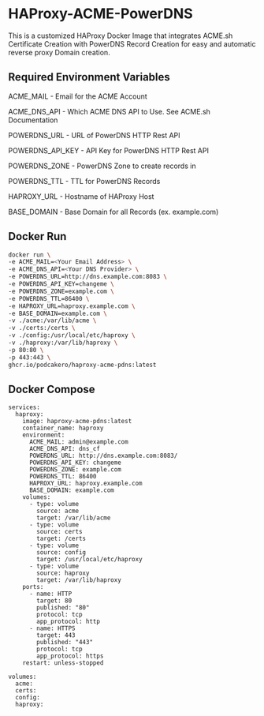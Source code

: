# HAProxy-ACME-PowerDNS
This is a customized HAProxy Docker Image that integrates ACME.sh Certificate Creation with PowerDNS Record Creation for easy and automatic reverse proxy Domain creation.

## Required Environment Variables
ACME_MAIL - Email for the ACME Account

ACME_DNS_API - Which ACME DNS API to Use. See ACME.sh Documentation

POWERDNS_URL - URL of PowerDNS HTTP Rest API

POWERDNS_API_KEY - API Key for PowerDNS HTTP Rest API

POWERDNS_ZONE - PowerDNS Zone to create records in

POWERDNS_TTL - TTL for PowerDNS Records

HAPROXY_URL - Hostname of HAProxy Host

BASE_DOMAIN - Base Domain for all Records (ex. example.com)

## Docker Run
```bash
docker run \
-e ACME_MAIL=<Your Email Address> \
-e ACME_DNS_API=<Your DNS Provider> \
-e POWERDNS_URL=http://dns.example.com:8083 \
-e POWERDNS_API_KEY=changeme \
-e POWERDNS_ZONE=example.com \
-e POWERDNS_TTL=86400 \
-e HAPROXY_URL=haproxy.example.com \
-e BASE_DOMAIN=example.com \
-v ./acme:/var/lib/acme \
-v ./certs:/certs \
-v ./config:/usr/local/etc/haproxy \
-v ./haproxy:/var/lib/haproxy \
-p 80:80 \
-p 443:443 \
ghcr.io/podcakero/haproxy-acme-pdns:latest
```

## Docker Compose
```docker-compose
services:
  haproxy:
    image: haproxy-acme-pdns:latest
    container_name: haproxy
    environment:
      ACME_MAIL: admin@example.com
      ACME_DNS_API: dns_cf
      POWERDNS_URL: http://dns.example.com:8083/
      POWERDNS_API_KEY: changeme
      POWERDNS_ZONE: example.com
      POWERDNS_TTL: 86400
      HAPROXY_URL: haproxy.example.com
      BASE_DOMAIN: example.com
    volumes:
      - type: volume
        source: acme
        target: /var/lib/acme
      - type: volume
        source: certs
        target: /certs
      - type: volume
        source: config
        target: /usr/local/etc/haproxy
      - type: volume
        source: haproxy
        target: /var/lib/haproxy
    ports:
      - name: HTTP
        target: 80
        published: "80"
        protocol: tcp
        app_protocol: http
      - name: HTTPS
        target: 443
        published: "443"
        protocol: tcp
        app_protocol: https
    restart: unless-stopped

volumes:
  acme:
  certs:
  config:
  haproxy:
